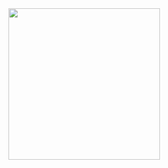 <img src="https://github.com/Ruhi-Radadiya/Designer_2_flutter_app/assets/150025610/be1dd3f9-fd0e-4d0a-819a-0fd2cf7d2a00" width=300px>

